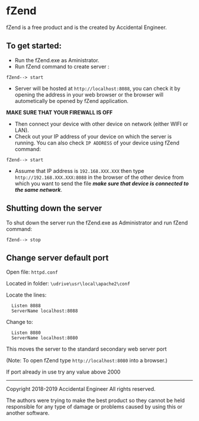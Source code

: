 fZend
===================
fZend is a free product and is the created by Accidental Engineer.


To get started:
-------------------
* Run the fZend.exe as Aministrator.
* Run fZend command to create server : 
```
fZend--> start
```
* Server will be hosted at `http://localhost:8088`, you can check it by opening the 
address in your web browser or the browser will autometically be opened by fZend application.

**MAKE SURE THAT YOUR FIREWALL IS OFF**

* Then connect your device with other device on network (either WIFI or LAN).
* Check out your IP address of your device on which the server is running. You can also check `IP ADDRESS` of your device using fZend command:
```
fZend--> start
```

* Assume that IP address is `192.168.XXX.XXX` then type `http://192.168.XXX.XXX:8088` in the
browser of the other device from which you want to send the file ***make sure that device is connected to the same network***.


Shutting down the server
------------------------
To shut down the server run the fZend.exe as Administrator and run fZend command:
```
fZend--> stop
```


Change server default port
--------------------------
Open file: `httpd.conf`

Located in folder: `\udrive\usr\local\apache2\conf`

Locate the lines:
```
  Listen 8088
  ServerName localhost:8088
```
Change to:
```
  Listen 8080
  ServerName localhost:8080
```

This moves the server to the standard secondary web server port

(Note: To open fZend type `http://localhost:8080` into a browser.)

If port already in use try any value above 2000


-----------------------------------------------------------
Copyright 2018-2019 Accidental Engineer
All rights reserved.

The authors were trying to make the best product so they 
cannot be held responsible for any type of damage or 
problems caused by using this or another software.
